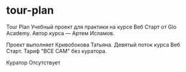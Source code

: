 # tour-plan

Tour Plan
Учебный проект для практики на курсе Веб Старт от Glo Academy. Автор курса — Артем Исламов.

Проект выполняет
Кривобокова Татьяна. Девятый поток курса Веб Старт. Тариф "ВСЕ САМ" без куратора.

Куратор
Отсутствует
